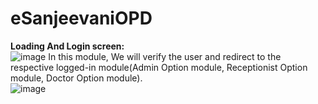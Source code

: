 # eSanjeevaniOPD

<b>Loading And Login screen:</b></br>
![image](https://github.com/UtkarshRawat1710/eSanjeevaniOPD/assets/124810125/933d3e7a-f5e4-41cd-a88d-4f3cf2dad55b)
In this module, We will verify the user and redirect to the respective logged-in module(Admin Option module, Receptionist Option module, Doctor Option module).
</br>
![image](https://github.com/UtkarshRawat1710/eSanjeevaniOPD/assets/124810125/47ff1312-a152-4b9a-b9bf-426b4348245f)







